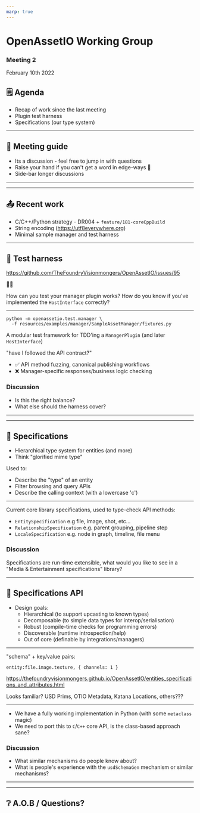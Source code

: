 ```yaml
---
marp: true
---
```


# OpenAssetIO Working Group

### Meeting 2

February 10th 2022

## 🗒 Agenda

- Recap of work since the last meeting
- Plugin test harness
- Specifications (our type system)

---

## 🤚 Meeting guide

- Its a discussion - feel free to jump in with questions
- Raise your hand if you can't get a word in edge-ways 👀
- Side-bar longer discussions

---
---

## 📤 Recent work

- C/C++/Python strategy - DR004 + `feature/181-coreCppBuild`
- String encoding (https://utf8everywhere.org)
- Minimal sample manager and test harness

---

## 🧪 Test harness

https://github.com/TheFoundryVisionmongers/OpenAssetIO/issues/95

🐓🥚

How can you test your manager plugin works?
How do you know if you've implemented the `HostInterface` correctly?

---

```
python -m openassetio.test.manager \
  -f resources/examples/manager/SampleAssetManager/fixtures.py
```

A modular test framework for TDD'ing a `ManagerPlugin` (and later `HostInterface`)

 "have I followed the API contract?"

- ✅ API method fuzzing, canonical publishing workflows
- ❌ Manager-specific responses/business logic checking

### Discussion

- Is this the right balance?
- What else should the harness cover?

---
---

## 🔩 Specifications

- Hierarchical type system for entities (and more)
- Think "glorified mime type"

Used to:

- Describe the "type" of an entity
- Filter browsing and query APIs
- Describe the calling context (with a lowercase 'c')

---

Current core library specifications, used to type-check API methods:

- `EntitySpecification` e.g file, image, shot, etc...
- `RelationshipSpecification`  e.g. parent grouping, pipeline step
- `LocaleSpecification` e.g. node in graph, timeline, file menu

### Discussion

Specifications are run-time extensible, what would you like to see in
a "Media & Entertainment specifications" library?

---

## 🔩 Specifications API

- Design goals:
  - Hierarchical (to support upcasting to known types)
  - Decomposable (to simple data types for interop/serialisation)
  - Robust (compile-time checks for programming errors)
  - Discoverable (runtime introspection/help)
  - Out of core (definable by integrations/managers)

---

"schema" + key/value pairs:
```
entity:file.image.texture, { channels: 1 }
```

https://thefoundryvisionmongers.github.io/OpenAssetIO/entities_specifications_and_attributes.html

Looks familiar? USD Prims, OTIO Metadata, Katana Locations, others???

---

- We have a fully working implementation in Python (with some `metaclass` magic)
- We need to port this to `C`/`C++` core API, is the class-based approach sane?


### Discussion
- What similar mechanisms do people know about?
- What is people's experience with the `usdSchemaGen` mechanism or similar mechanisms?

---
---

## ❔ A.O.B / Questions?